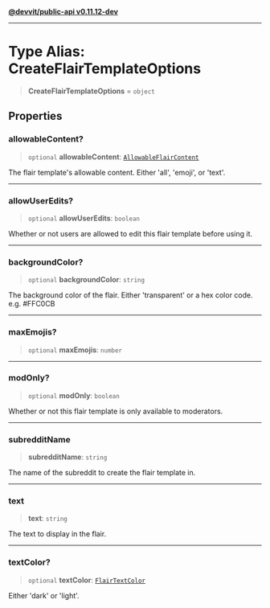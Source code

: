 [**@devvit/public-api v0.11.12-dev**](../../README.md)

---

# Type Alias: CreateFlairTemplateOptions

> **CreateFlairTemplateOptions** = `object`

## Properties

<a id="allowablecontent"></a>

### allowableContent?

> `optional` **allowableContent**: [`AllowableFlairContent`](AllowableFlairContent.md)

The flair template's allowable content. Either 'all', 'emoji', or 'text'.

---

<a id="allowuseredits"></a>

### allowUserEdits?

> `optional` **allowUserEdits**: `boolean`

Whether or not users are allowed to edit this flair template before using it.

---

<a id="backgroundcolor"></a>

### backgroundColor?

> `optional` **backgroundColor**: `string`

The background color of the flair. Either 'transparent' or a hex color code. e.g. #FFC0CB

---

<a id="maxemojis"></a>

### maxEmojis?

> `optional` **maxEmojis**: `number`

---

<a id="modonly"></a>

### modOnly?

> `optional` **modOnly**: `boolean`

Whether or not this flair template is only available to moderators.

---

<a id="subredditname"></a>

### subredditName

> **subredditName**: `string`

The name of the subreddit to create the flair template in.

---

<a id="text"></a>

### text

> **text**: `string`

The text to display in the flair.

---

<a id="textcolor"></a>

### textColor?

> `optional` **textColor**: [`FlairTextColor`](FlairTextColor.md)

Either 'dark' or 'light'.
